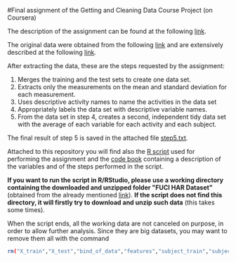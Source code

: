 #Final assignment of the Getting and Cleaning Data Course Project (on Coursera)

The description of the assignment can be found at the following [link](https://www.coursera.org/learn/data-cleaning/peer/FIZtT/getting-and-cleaning-data-course-project).

The original data were obtained from the following [link](https://d396qusza40orc.cloudfront.net/getdata%2Fprojectfiles%2FUCI%20HAR%20Dataset.zip) and are extensively described at the following [link](http://archive.ics.uci.edu/ml/datasets/Human+Activity+Recognition+Using+Smartphones).

After extracting the data, these are the steps requested by the assignment:

1. Merges the training and the test sets to create one data set.
2. Extracts only the measurements on the mean and standard deviation for each measurement.
3. Uses descriptive activity names to name the activities in the data set
4. Appropriately labels the data set with descriptive variable names.
5. From the data set in step 4, creates a second, independent tidy data set with the average of each variable for each activity and each subject.

The final result of step 5 is saved in the attached file [step5.txt](https://github.com/matteo-tommasini/getting_and_cleaning_data/blob/master/step5.txt).

Attached to this repository you will find also the [R script](https://github.com/matteo-tommasini/getting_and_cleaning_data/blob/master/run_analysis.R) used for performing the assignment and the [code book](https://github.com/matteo-tommasini/getting_and_cleaning_data/blob/master/CodeBook.md) containing a description of the variables and of the steps performed in the script.

**If you want to run the script in R/RStudio, please use a working directory containing the downloaded and unzipped folder "FUCI HAR Dataset"**
 (obtained from the already mentioned [link](https://d396qusza40orc.cloudfront.net/getdata%2Fprojectfiles%2FUCI%20HAR%20Dataset.zip)).
**If the script does not find this directory, it will firstly try to download and unzip such data** (this takes some times).

When the script ends, all the working data are not canceled on purpose, in order to allow further analysis. Since they are big datasets, you may want to remove them all with the command

```sh
rm("X_train","X_test","bind_of_data","features","subject_train","subject_test","subject","activity_train","activity_test","activity","logical_mean","logical_std","activity_labels","dictionary","list_mean","list_std","s","t","u","step1","step2","step3","step4","step5")
```

